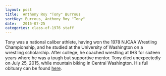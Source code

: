 ```yaml
---
layout: post
title:  Anthony Roy "Tony" Burrous
sortKey: Burrous, Anthony Roy "Tony"
date:   2015-07-25
categories: class-of-1976 staff
---
```

Tony was a national caliber athlete, having won the 1978 NJCAA Wrestling Championship, and he studied at the University of Washington on a wrestling scholarship. After college, he coached wrestling at IHS for sixteen years where he was a tough but supportive mentor. Tony died unexpectedly on July 25, 2015, while mountain biking in Central Washington.  His full obituary can be found [here](http://tinyurl.com/osq6qwj).
